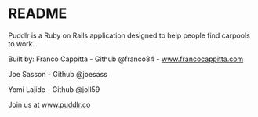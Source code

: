 # README
Puddlr is a Ruby on Rails application designed to help people find carpools to work. 

Built by: 
Franco Cappitta - Github @franco84 - www.francocappitta.com

Joe Sasson - Github @joesass 

Yomi Lajide - Github @joll59

Join us at www.puddlr.co
